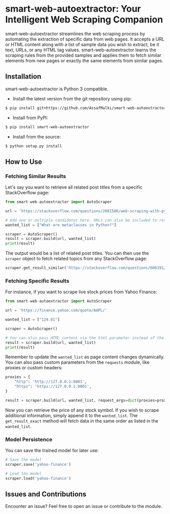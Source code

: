 # smart-web-autoextractor: Your Intelligent Web Scraping Companion

smart-web-autoextractor streamlines the web scraping process by automating the extraction of specific data from web pages. It accepts a URL or HTML content along with a list of sample data you wish to extract, be it text, URLs, or any HTML tag values. smart-web-autoextractor learns the scraping rules from the provided samples and applies them to fetch similar elements from new pages or exactly the same elements from similar pages.

## Installation

smart-web-autoextractor is Python 3 compatible.

- Install the latest version from the git repository using pip:
```bash
$ pip install git+https://github.com/AssafMalki/smart-web-autoextractor.git
```

- Install from PyPI:
```bash
$ pip install smart-web-autoextractor
```

- Install from the source:
```bash
$ python setup.py install
```

## How to Use

### Fetching Similar Results

Let's say you want to retrieve all related post titles from a specific StackOverflow page:

```python
from smart-web-autoextractor import AutoScraper

url = 'https://stackoverflow.com/questions/2081586/web-scraping-with-python'

# Add one or multiple candidates here. URLs can also be included to retrieve URLs.
wanted_list = ["What are metaclasses in Python?"]

scraper = AutoScraper()
result = scraper.build(url, wanted_list)
print(result)
```

The output would be a list of related post titles. You can then use the `scraper` object to fetch related topics from any StackOverflow page:
```python
scraper.get_result_similar('https://stackoverflow.com/questions/606191/convert-bytes-to-a-string')
```

### Fetching Specific Results

For instance, if you want to scrape live stock prices from Yahoo Finance:

```python
from smart-web-autoextractor import AutoScraper

url = 'https://finance.yahoo.com/quote/AAPL/'

wanted_list = ["124.81"]

scraper = AutoScraper()

# You can also pass HTML content via the html parameter instead of the URL.
result = scraper.build(url, wanted_list)
print(result)
```

Remember to update the `wanted_list` as page content changes dynamically. You can also pass custom parameters from the `requests` module, like proxies or custom headers:

```python
proxies = {
    "http": 'http://127.0.0.1:8001',
    "https": 'https://127.0.0.1:8001',
}

result = scraper.build(url, wanted_list, request_args=dict(proxies=proxies))
```

Now you can retrieve the price of any stock symbol. If you wish to scrape additional information, simply append it to the `wanted_list`. The `get_result_exact` method will fetch data in the same order as listed in the `wanted_list`.

### Model Persistence

You can save the trained model for later use:

```python
# Save the model
scraper.save('yahoo-finance')

# Load the model
scraper.load('yahoo-finance')
```

## Issues and Contributions

Encounter an issue? Feel free to open an issue or contribute to the module.
